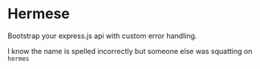 Hermese
=======

Bootstrap your express.js api with custom error handling.

I know the name is spelled incorrectly but someone else was squatting on `hermes`